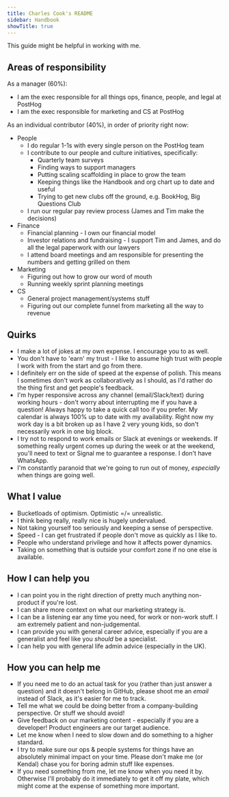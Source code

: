 ```yaml
---
title: Charles Cook's README
sidebar: Handbook
showTitle: true
---
```


This guide might be helpful in working with me.

## Areas of responsibility

As a manager (60%):
- I am the exec responsible for all things ops, finance, people, and legal at PostHog
- I am the exec responsible for marketing and CS at PostHog

As an individual contributor (40%), in order of priority right now:
- People
  - I do regular 1-1s with every single person on the PostHog team
  - I contribute to our people and culture initiatives, specifically:
    - Quarterly team surveys
    - Finding ways to support managers
    - Putting scaling scaffolding in place to grow the team
    - Keeping things like the Handbook and org chart up to date and useful
    - Trying to get new clubs off the ground, e.g. BookHog, Big Questions Club
  - I run our regular pay review process (James and Tim make the decisions)
- Finance
  - Financial planning - I own our financial model
  - Investor relations and fundraising - I support Tim and James, and do all the legal paperwork with our lawyers 
  - I attend board meetings and am responsible for presenting the numbers and getting grilled on them
- Marketing
  - Figuring out how to grow our word of mouth
  - Running weekly sprint planning meetings
- CS
  - General project management/systems stuff
  - Figuring out our complete funnel from marketing all the way to revenue

## Quirks

- I make a lot of jokes at my own expense. I encourage you to as well.
- You don't have to 'earn' my trust - I like to assume high trust with people I work with from the start and go from there. 
- I definitely err on the side of speed at the expense of polish. This means I sometimes don't work as collaboratively as I should, as I'd rather do the thing first and get people's feedback. 
- I'm hyper responsive across any channel (email/Slack/text) during working hours - don't worry about interrupting me if you have a question! Always happy to take a quick call too if you prefer. My calendar is always 100% up to date with my availability. Right now my work day is a bit broken up as I have 2 very young kids, so don't necessarily work in one big block. 
- I try not to respond to work emails or Slack at evenings or weekends. If something really urgent comes up during the week or at the weekend, you'll need to text or Signal me to guarantee a response. I don't have WhatsApp. 
- I'm constantly paranoid that we're going to run out of money, _especially_ when things are going well.

## What I value

- Bucketloads of optimism. Optimistic =/= unrealistic.  
- I think being really, really nice is hugely undervalued. 
- Not taking yourself too seriously and keeping a sense of perspective.
- Speed - I can get frustrated if people don't move as quickly as I like to. 
- People who understand privilege and how it affects power dynamics.  
- Taking on something that is outside your comfort zone if no one else is available. 

## How I can help you

- I can point you in the right direction of pretty much anything non-product if you're lost. 
- I can share more context on what our marketing strategy is. 
- I can be a listening ear any time you need, for work or non-work stuff. I am extremely patient and non-judgemental.
- I can provide you with general career advice, especially if you are a generalist and feel like you _should_ be a specialist.  
- I can help you with general life admin advice (especially in the UK). 

## How you can help me

- If you need me to do an actual task for you (rather than just answer a question) and it doesn't belong in GitHub, please shoot me an _email_ instead of Slack, as it's easier for me to track. 
- Tell me what we could be doing better from a company-building perspective. Or stuff we should avoid!
- Give feedback on our marketing content - especially if you are a developer! Product engineers are our target audience. 
- Let me know when I need to slow down and do something to a higher standard. 
- I try to make sure our ops & people systems for things have an absolutely minimal impact on your time. Please don't make me (or Kendal) chase you for boring admin stuff like expenses. 
- If you need something from me, let me know when you need it by. Otherwise I'll probably do it immediately to get it off my plate, which might come at the expense of something more important.  
